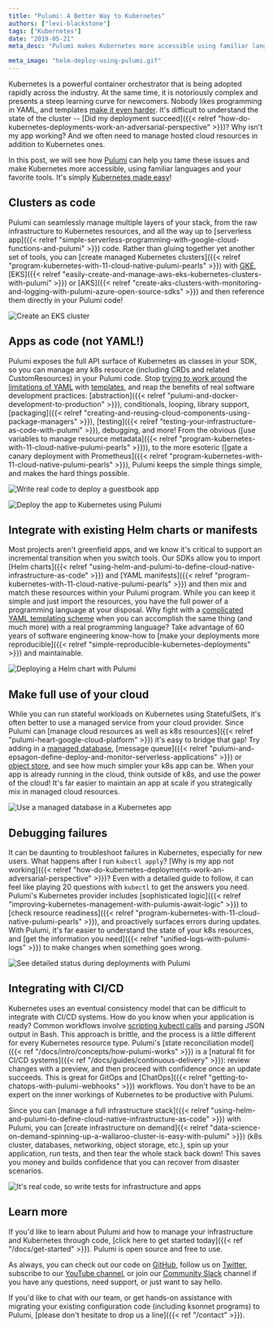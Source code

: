 ```yaml
---
title: "Pulumi: A Better Way to Kubernetes"
authors: ["levi-blackstone"]
tags: ["Kubernetes"]
date: "2019-05-21"
meta_desc: "Pulumi makes Kubernetes more accessible using familiar languages and your favorite tools. Create managed Kubernetes clusters, manage Kubernetes resources, including CRDs and related CustomResources, import Helm charts and manifests, and mix and match these resources within your Pulumi program."

meta_image: "helm-deploy-using-pulumi.gif"
---
```


Kubernetes is a powerful container orchestrator that is being adopted
rapidly across the industry. At the same time, it is notoriously complex
and presents a steep learning curve for newcomers. Nobody likes
programming in YAML, and templates [make it even harder](https://github.com/helm/charts/blob/cb3dcd7f1e0e6a152d110bcb776523856468e670/stable/cert-manager/templates/deployment.yaml).
It's difficult to understand the state of the cluster --
[Did my deployment succeed]({{< relref "how-do-kubernetes-deployments-work-an-adversarial-perspective" >}})?
Why isn't my app working? And we often need to manage hosted cloud
resources in addition to Kubernetes ones.

In this post, we will see how [Pulumi](/) can help you
tame these issues and make Kubernetes more accessible, using familiar
languages and your favorite tools. It's simply
[Kubernetes made easy](/kubernetes)!
<!--more-->

## Clusters as code

Pulumi can seamlessly manage multiple layers of your stack, from the raw
infrastructure to Kubernetes resources, and all the way up to
[serverless app]({{< relref "simple-serverless-programming-with-google-cloud-functions-and-pulumi" >}})
code. Rather than gluing together yet another set of tools, you can
[create managed Kubernetes clusters]({{< relref "program-kubernetes-with-11-cloud-native-pulumi-pearls" >}})
with [GKE](https://github.com/pulumi/examples/tree/master/gcp-ts-gke),
[EKS]({{< relref "easily-create-and-manage-aws-eks-kubernetes-clusters-with-pulumi" >}}) or
[AKS]({{< relref "create-aks-clusters-with-monitoring-and-logging-with-pulumi-azure-open-source-sdks" >}})
and then reference them directly in your Pulumi code!

![Create an EKS cluster](./creating-an-eks-cluster.png)

## Apps as code (not YAML!)

Pulumi exposes the full API surface of Kubernetes as classes in your
SDK, so you can manage any k8s resource (including CRDs and related
CustomResources) in your Pulumi code. Stop [trying to work
around](https://ksonnet.io/) the [limitations of YAML](https://arp242.net/yaml-config.html) with
[templates](https://helm.sh/docs/chart_template_guide/#the-chart-template-developer-s-guide),
and reap the benefits of real software development practices:
[abstraction]({{< relref "pulumi-and-docker-development-to-production" >}}),
conditionals, looping, library support,
[packaging]({{< relref "creating-and-reusing-cloud-components-using-package-managers" >}}),
[testing]({{< relref "testing-your-infrastructure-as-code-with-pulumi" >}}),
debugging, and more! From the obvious
([use variables to manage resource metadata]({{< relref "program-kubernetes-with-11-cloud-native-pulumi-pearls" >}})),
to the more esoteric
([gate a canary deployment with Prometheus]({{< relref "program-kubernetes-with-11-cloud-native-pulumi-pearls" >}}),
Pulumi keeps the simple things simple, and makes the hard things possible.

![Write real code to deploy a guestbook app](./guestbook.png)

![Deploy the app to Kubernetes using Pulumi](./app-cli.png)

## Integrate with existing Helm charts or manifests

Most projects aren't greenfield apps, and we know it's critical to
support an incremental transition when you switch tools. Our SDKs allow
you to import [Helm charts]({{< relref "using-helm-and-pulumi-to-define-cloud-native-infrastructure-as-code" >}})
and [YAML manifests]({{< relref "program-kubernetes-with-11-cloud-native-pulumi-pearls" >}})
and then mix and match these resources within your Pulumi program. While
you can keep it simple and just import the resources, you have the full
power of a programming language at your disposal. Why fight with a
[complicated YAML templating scheme](https://helm.sh/docs/chart_template_guide/#the-chart-template-developer-s-guide)
when you can accomplish the same thing (and much more) with a real
programming language? Take advantage of 60 years of software engineering
know-how to
[make your deployments more reproducible]({{< relref "simple-reproducible-kubernetes-deployments" >}})
and maintainable.

![Deploying a Helm chart with Pulumi](./helm-deploy-using-pulumi.gif)

## Make full use of your cloud

While you can run stateful workloads on Kubernetes using StatefulSets,
it's often better to use a managed service from your cloud provider.
Since Pulumi can [manage cloud resources as well as k8s resources]({{< relref "pulumi-heart-google-cloud-platform" >}})
it's easy to bridge that gap! Try adding in a [managed database](https://github.com/pulumi/examples/tree/master/azure-ts-aks-mean),
[message queue]({{< relref "pulumi-and-epsagon-define-deploy-and-monitor-serverless-applications" >}})
or [object store](https://github.com/pulumi/examples/tree/master/kubernetes-ts-s3-rollout),
and see how much simpler your k8s app can be. When your app is already
running in the cloud, think outside of k8s, and use the power of the
cloud! It's far easier to maintain an app at scale if you strategically
mix in managed cloud resources.

![Use a managed database in a Kubernetes app](./cosmos.png)

## Debugging failures

It can be daunting to troubleshoot failures in Kubernetes, especially
for new users. What happens after I run `kubectl apply`?
[Why is my app not working]({{< relref "how-do-kubernetes-deployments-work-an-adversarial-perspective" >}})?
Even with a detailed guide to follow, it can feel like playing 20
questions with `kubectl` to get the answers you need. Pulumi's
Kubernetes provider includes [sophisticated logic]({{< relref "improving-kubernetes-management-with-pulumis-await-logic" >}})
to [check resource readiness]({{< relref "program-kubernetes-with-11-cloud-native-pulumi-pearls" >}}),
and proactively surfaces errors during updates. With Pulumi, it's far
easier to understand the state of your k8s resources, and
[get the information you need]({{< relref "unified-logs-with-pulumi-logs" >}}) to
make changes when something goes wrong.

![See detailed status during deployments with Pulumi](./deployment-zoom.gif)

## Integrating with CI/CD

Kubernetes uses an eventual consistency model that can be difficult to
integrate with CI/CD systems. How do you know when your application is
ready? Common workflows involve [scripting kubectl calls](https://kubernetes.io/docs/reference/kubectl/conventions/#using-kubectl-in-reusable-scripts)
and parsing JSON output in Bash. This approach is brittle, and the
process is a little different for every Kubernetes resource type.
Pulumi's [state reconciliation model]({{< ref "/docs/intro/concepts/how-pulumi-works" >}}) is a
[natural fit for CI/CD systems]({{< ref "/docs/guides/continuous-delivery" >}}): review changes with a
preview, and then proceed with confidence once an update succeeds. This
is great for GitOps and [ChatOps]({{< relref "getting-to-chatops-with-pulumi-webhooks" >}})
workflows. You don't have to be an expert on the inner workings of
Kubernetes to be productive with Pulumi.

Since you can [manage a full infrastructure stack]({{< relref "using-helm-and-pulumi-to-define-cloud-native-infrastructure-as-code" >}})
with Pulumi, you can
[create infrastructure on demand]{{< relref "data-science-on-demand-spinning-up-a-wallaroo-cluster-is-easy-with-pulumi" >}})
(k8s cluster, databases, networking, object storage, etc.), spin up your
application, run tests, and then tear the whole stack back down! This
saves you money and builds confidence that you can recover from disaster
scenarios.

![It's real code, so write tests for infrastructure and apps](./test.png)

## Learn more

If you'd like to learn about Pulumi and how to manage your
infrastructure and Kubernetes through code,
[click here to get started today]({{< ref "/docs/get-started" >}}). Pulumi is open source and free to
use.

As always, you can check out our code on
[GitHub](https://github.com/pulumi), follow us on
[Twitter](https://twitter.com/pulumicorp), subscribe to our
[YouTube channel](https://www.youtube.com/channel/UC2Dhyn4Ev52YSbcpfnfP0Mw), or
join our [Community Slack](https://slack.pulumi.com/) channel if you have
any questions, need support, or just want to say hello.

If you'd like to chat with our team, or get hands-on assistance with
migrating your existing configuration code (including ksonnet programs)
to Pulumi, [please don't hesitate to drop us a line]({{< ref "/contact" >}}).
